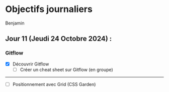 # Objectifs journaliers

Benjamin

## Jour 11 (Jeudi 24 Octobre 2024) :

### Gitflow

- [x] Découvrir Gitflow
  - [ ] Créer un cheat sheet sur Gitflow (en groupe)

---

- [ ] Positionnement avec Grid (CSS Garden)
